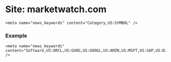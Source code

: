 # Site: marketwatch.com

```
<meta name="news_keywords" content="Category,US:SYMBOL" />
```

### Example

```
<meta name="news_keywords" content="Software,US:ORCL,US:GOOG,US:GOOGL,US:AMZN,US:MSFT,US:SAP,US:DJIA,US:SPX,US:COMP" />
```